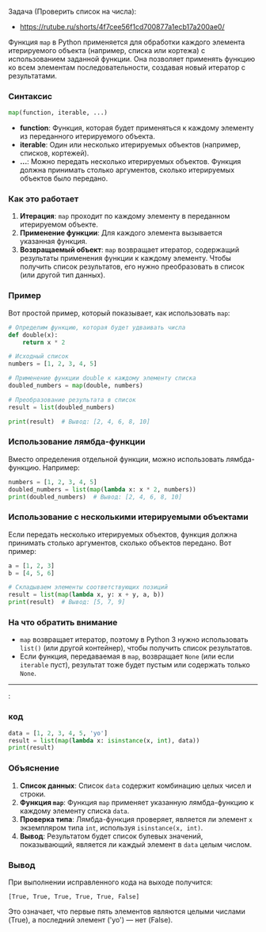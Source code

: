 Задача (Проверить список на числа):
- https://rutube.ru/shorts/4f7cee56f1cd700877a1ecb17a200ae0/

Функция `map` в Python применяется для обработки каждого элемента итерируемого объекта (например, списка или кортежа) с использованием заданной функции. Она позволяет применять функцию ко всем элементам последовательности, создавая новый итератор с результатами.

### Синтаксис

```python
map(function, iterable, ...)
```

- **function**: Функция, которая будет применяться к каждому элементу из переданного итерируемого объекта.
- **iterable**: Один или несколько итерируемых объектов (например, списков, кортежей).
- **...**: Можно передать несколько итерируемых объектов. Функция должна принимать столько аргументов, сколько итерируемых объектов было передано.

### Как это работает

1. **Итерация**: `map` проходит по каждому элементу в переданном итерируемом объекте.
2. **Применение функции**: Для каждого элемента вызывается указанная функция.
3. **Возвращаемый объект**: `map` возвращает итератор, содержащий результаты применения функции к каждому элементу. Чтобы получить список результатов, его нужно преобразовать в список (или другой тип данных).

### Пример

Вот простой пример, который показывает, как использовать `map`:

```python
# Определим функцию, которая будет удваивать числа
def double(x):
    return x * 2

# Исходный список
numbers = [1, 2, 3, 4, 5]

# Применение функции double к каждому элементу списка
doubled_numbers = map(double, numbers)

# Преобразование результата в список
result = list(doubled_numbers)

print(result)  # Вывод: [2, 4, 6, 8, 10]
```

### Использование лямбда-функции

Вместо определения отдельной функции, можно использовать лямбда-функцию. Например:

```python
numbers = [1, 2, 3, 4, 5]
doubled_numbers = list(map(lambda x: x * 2, numbers))
print(doubled_numbers)  # Вывод: [2, 4, 6, 8, 10]
```

### Использование с несколькими итерируемыми объектами

Если передать несколько итерируемых объектов, функция должна принимать столько аргументов, сколько объектов передано. Вот пример:

```python
a = [1, 2, 3]
b = [4, 5, 6]

# Складываем элементы соответствующих позиций
result = list(map(lambda x, y: x + y, a, b))
print(result)  # Вывод: [5, 7, 9]
```

### На что обратить внимание

- `map` возвращает итератор, поэтому в Python 3 нужно использовать `list()` (или другой контейнер), чтобы получить список результатов.
- Если функция, передаваемая в `map`, возвращает `None` (или если `iterable` пуст), результат тоже будет пустым или содержать только `None`.

________________
:

### код

```python
data = [1, 2, 3, 4, 5, 'yo']
result = list(map(lambda x: isinstance(x, int), data))
print(result)
```

### Объяснение
1. **Список данных**: Список `data` содержит комбинацию целых чисел и строки.
2. **Функция `map`**: Функция `map` применяет указанную лямбда-функцию к каждому элементу списка `data`.
3. **Проверка типа**: Лямбда-функция проверяет, является ли элемент `x` экземпляром типа `int`, используя `isinstance(x, int)`.
4. **Вывод**: Результатом будет список булевых значений, показывающий, является ли каждый элемент в `data` целым числом.

### Вывод
При выполнении исправленного кода на выходе получится:

```
[True, True, True, True, True, False]
```

Это означает, что первые пять элементов являются целыми числами (True), а последний элемент ('yo') — нет (False). 

